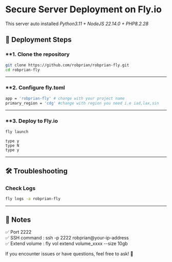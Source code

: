 # **Secure Server Deployment on Fly.io**

This server auto installed *Python3.11 + NodeJS 22.14.0 + PHP8.2.28*

## 🔧 **Deployment Steps**

### **1. Clone the repository

```bash
git clone https://github.com/robprian/robprian-fly.git
cd robprian-fly
```

---

### **2. Configure fly.toml

```bash
app = 'robprian-fly' # change with your project name
primary_region = 'cdg' #change with region you need i.e iad,lax,sin
```

---

### **3. Deploy to Fly.io

```bash
fly launch
```
```
type y  
type N  
type y
```
---

## 🛠️ **Troubleshooting**

### **Check Logs**
```bash
fly logs -a robprian-fly
```

---


## 📝 **Notes**
✅ Port 2222  
✅ SSH command : ssh -p 2222 robprian@your-ip-address  
✅ Extend volume : fly vol extend volume_xxxx --size 10gb  

If you encounter issues or have questions, feel free to ask! 🚀  
